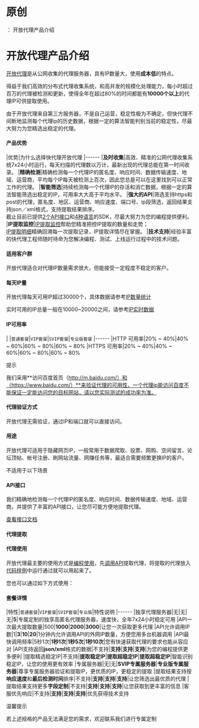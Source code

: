 # 原创
：  开放代理产品介绍

# 开放代理产品介绍

[开放代理](https://www.kuaidaili.com/ops/)是从公网收集的代理服务器，具有IP数量大，使用**成本低**的特点。

得益于我们高效的分布式代理收集系统，和高并发的规模化处理能力，每小时超过百万的代理被检测和更新，使得全年在超过80%的时间都能有**10000个以上**的代理IP可供提取使用。

由于开放代理来自第三方服务器，不是自己运营，稳定性极为不确定，但快代理不间断地监测每个代理ip的历史数据，根据一定的算法智能判别当前的稳定性，尽最大努力为您精选出稳定的代理。

#### 产品优势

|优势|为什么选择快代理开放代理
|------
|**及时收集**|高效、精准的公网代理收集系统7x24小时运行，每天扫描的代理数以万计，最新出现的代理总能在第一时间收录。
|**精确检测**|精确检测每一个代理IP的匿名度、响应时间、数据传输速度、地域、运营商，平均每个IP每天被检测上百次，因此您总是可以在这里找到可以正常工作的代理。
|**智能筛选**|持续检测每一个代理IP的存活和消亡数据，根据一定的算法智能筛选出稳定的IP，可用率大大高于平均水平。
|**强大的API**|筛选支持https和post的代理，匿名度、地区、运营商、响应速度、端口号、ip段筛选，返回结果支持json／xml格式，支持提取结果排序。<br/> 截止目前已提供[2个API接口](https://www.kuaidaili.com/doc/api/#2-api)和[4种语言](https://www.kuaidaili.com/doc/dev/sdk/)的SDK，尽最大努力为您的编程提供便利。
|**IP提取监控**|[IP提取监控](https://www.kuaidaili.com/usercenter/api/ipfetchstat/?realtime=1)帮助您精准把控IP提取的数量和走势；<br/>[IP提取明细](https://www.kuaidaili.com/usercenter/api/ipfetchhistory/)精确回溯每一次提取记录，IP提取详情尽在掌握。
|**技术支持**|经验丰富的快代理工程师随时待命为您解决编程、测试、上线运行过程中的技术问题。

#### 适用客户群

开放代理适合对代理IP数量需求很大，但能接受一定程度不稳定的客户。

#### 每天IP量

开放代理每天可用IP超过30000个，具体数据请参考[IP数量统计](https://www.kuaidaili.com/ops#ip_stat)

实时可用的IP总量一般在10000~20000之间，请参考[IP实时数据](https://www.kuaidaili.com/ops#ip_realtime)

#### IP可用率

| |`普通套餐`|`VIP套餐`|`SVIP套餐`|`专业版套餐`
|------
|HTTP 可用率|20% ~ 40%|40% ~ 60%|60% ~ 80%|60% ~ 80%
|HTTPS 可用率|20% ~ 40%|40% ~ 60%|60% ~ 80%|60% ~ 80%

提示

我们采用**访问百度首页（http://m.baidu.com/）和（https://www.baidu.com/）**来验证代理的可用性，一个代理ip能访问百度不能保证一定能访问您的目标网站，请以您实际测试的成功率为准。

#### 代理验证方式

开放代理无需验证，通过IP和端口就可以直接访问。

#### 用途

开放代理可适用于隐藏网页IP，一般常用于数据爬取、投票、网购、空间留言、论坛顶帖、帐号注册、刷网站流量、网赚任务等，最适合需要频繁更换IP的客户。

不适用于以下场景

#### API接口

我们精确地检测每一个代理IP的匿名度、响应时间、数据传输速度、地域、运营商，并提供了丰富的API接口，让您尽可能方便地提取代理。

[查看接口文档](https://www.kuaidaili.com/apidoc)

#### 代理提取

#### 代理使用

开放代理最主要的使用方式是[编程使用](https://www.kuaidaili.com/doc/dev/proxy/)，先[调用API](https://www.kuaidaili.com/doc/api/getproxy/)提取代理，将提取的代理放入[代码样例](https://www.kuaidaili.com/doc/dev/sdk_tps_http/)中运行通过就可以用起来了。

您也可以通过如下方式使用：

#### 套餐详情

|特性|`普通套餐`|`VIP套餐`|`SVIP套餐`|`专业版`|特性说明
|------
|独享代理服务器|无|无|无|**5**|专属定制的独享高匿名代理服务器，速度快，全年7x24小时稳定可用
|API一次最大提取数量|500|**1000**|**2000**|**3000**|让您一次获取更多代理
|API允许调用IP数|1|**3**|**10**|**20**|1分钟内允许调用API的外网IP数量，方便您用多台机器调用
|API最快调用频率|5秒1次|**1秒1次**|**1秒5次**|**1秒10次**|您有快速获取代理的要求也能从容应对
|API支持返回**json/xml**格式的数据|不支持|**支持**|**支持**|**支持**|为您的编程提供更多便利
|提取精选稳定IP|不支持|**提取稳定IP**|**提取超稳定IP**|**提取超稳定IP**|智能识别稳定IP，让您的使用更有效率
|专属服务器|无|无|**SVIP专属服务器**|**专业版专属服务器**|尊享专属服务器验证和提取IP，更优质的IP，更稳定的提取
|提取结果支持按**响应速度**和**最后检测时间**排序|不支持|**支持**|**支持**|**支持**|让您筛选出最优质的代理
|提取结果支持更多**字段定制**|不支持|**支持**|**支持**|**支持**|让您获取到更丰富的信息
|客服优先响应|不支持|**支持**|**支持**|**支持**|优先获得技术支持

温馨提示

若上述规格的产品无法满足您的需求，欢迎联系我们进行专属定制
